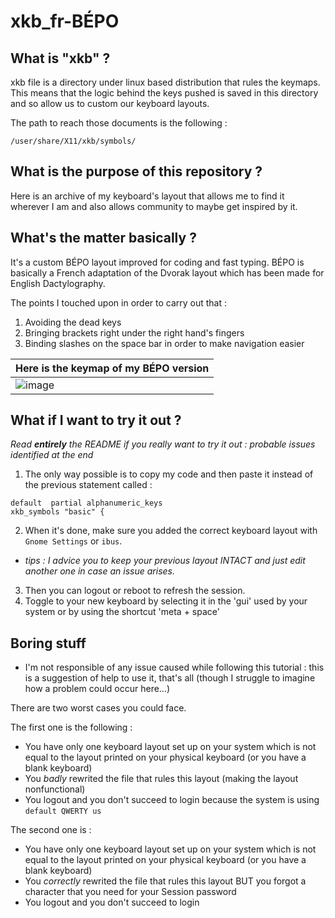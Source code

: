 # xkb_fr-BÉPO

## What is "xkb" ?

xkb file is a directory under linux based distribution that rules the keymaps. This means that the logic behind the keys pushed is saved in this directory and so allow us to custom our keyboard layouts.

The path to reach those documents is the following :
```
/user/share/X11/xkb/symbols/
```

## What is the purpose of this repository ?

Here is an archive of my keyboard's layout that allows me to find it wherever I am and also allows community to maybe get inspired by it.

## What's the matter basically ?

It's a custom BÉPO layout improved for coding and fast typing.
BÉPO is basically a French adaptation of the Dvorak layout which has been made for English Dactylography.

The points I touched upon in order to carry out that :

1. Avoiding the dead keys
2. Bringing brackets right under the right hand's fingers
3. Binding slashes on the space bar in order to make navigation easier

|Here is the keymap of my BÉPO version|
|-|
|![image](https://user-images.githubusercontent.com/48366000/141658946-da6947bb-9d0d-490c-b265-a44c4f33ef76.png)|

## What if I want to try it out ?

_Read **entirely** the README if you really want to try it out : probable issues identified at the end_

1. The only way possible is to copy my code and then paste it instead of the previous statement called :

```
default  partial alphanumeric_keys
xkb_symbols "basic" {
```

2. When it's done, make sure you added the correct keyboard layout with `Gnome Settings` or `ibus`.
 - _tips : I advice you to keep your previous layout *INTACT* and just edit another one in case an issue arises._
3. Then you can logout or reboot to refresh the session.
4. Toggle to your new keyboard by selecting it in the 'gui' used by your system or by using the shortcut 'meta + space'

## Boring stuff

 - I'm not responsible of any issue caused while following this tutorial : this is a suggestion of help to use it, that's all (though I struggle to imagine how a problem could occur here…)

There are two worst cases you could face.

The first one is the following :
   - You have only one keyboard layout set up on your system which is not equal to the layout printed on your physical keyboard (or you have a blank keyboard)
   - You _badly_ rewrited the file that rules this layout (making the layout nonfunctional)
   - You logout and you don't succeed to login because the system is using `default QWERTY us`

The second one is :
   - You have only one keyboard layout set up on your system which is not equal to the layout printed on your physical keyboard (or you have a blank keyboard)
   - You _correctly_ rewrited the file that rules this layout BUT you forgot a character that you need for your Session password
   - You logout and you don't succeed to login
